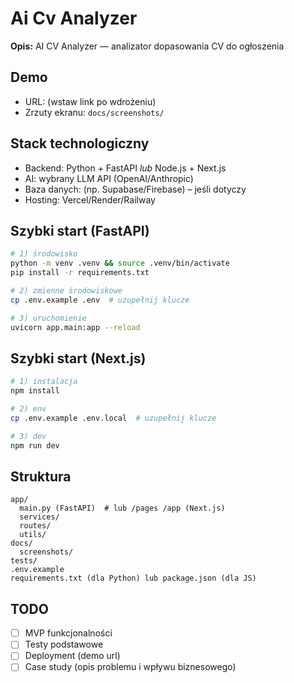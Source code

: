 # Ai Cv Analyzer

**Opis:** AI CV Analyzer — analizator dopasowania CV do ogłoszenia

## Demo
- URL: (wstaw link po wdrożeniu)
- Zrzuty ekranu: `docs/screenshots/`

## Stack technologiczny
- Backend: Python + FastAPI _lub_ Node.js + Next.js
- AI: wybrany LLM API (OpenAI/Anthropic)
- Baza danych: (np. Supabase/Firebase) – jeśli dotyczy
- Hosting: Vercel/Render/Railway

## Szybki start (FastAPI)
```bash
# 1) środowisko
python -m venv .venv && source .venv/bin/activate
pip install -r requirements.txt

# 2) zmienne środowiskowe
cp .env.example .env  # uzupełnij klucze

# 3) uruchomienie
uvicorn app.main:app --reload
```

## Szybki start (Next.js)
```bash
# 1) instalacja
npm install

# 2) env
cp .env.example .env.local  # uzupełnij klucze

# 3) dev
npm run dev
```

## Struktura
```
app/
  main.py (FastAPI)  # lub /pages /app (Next.js)
  services/
  routes/
  utils/
docs/
  screenshots/
tests/
.env.example
requirements.txt (dla Python) lub package.json (dla JS)
```

## TODO
- [ ] MVP funkcjonalności
- [ ] Testy podstawowe
- [ ] Deployment (demo url)
- [ ] Case study (opis problemu i wpływu biznesowego)
